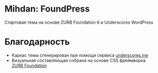 # Mihdan: FoundPress
Стартовая тема на основе ZURB Foundation 6 и Underscores WordPress

# Благодарность
- Каркас темы сгенерирован при помощи сервиса [underscores.me](http://underscores.me/)
- Визуальная составляющая собрана на основе CSS фреймворка [ZURB Foundation](http://foundation.zurb.com)
